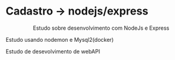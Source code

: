 # Cadastro -> nodejs/express

<p align="center">Estudo sobre desenvolvimento com NodeJs e Express</p>

<p>Estudo usando nodemon e Mysql2(docker)</p>
<p>Estudo de desevolvimento de webAPI</p>
